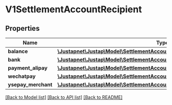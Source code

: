 # V1SettlementAccountRecipient

## Properties
Name | Type | Description | Notes
------------ | ------------- | ------------- | -------------
**balance** | [**\Justapnet\Justap\Model\SettlementAccountRecipientBalanceChannelRecipient**](SettlementAccountRecipientBalanceChannelRecipient.md) |  | [optional] 
**bank** | [**\Justapnet\Justap\Model\SettlementAccountRecipientBankChannelRecipient**](SettlementAccountRecipientBankChannelRecipient.md) |  | [optional] 
**payment_alipay** | [**\Justapnet\Justap\Model\SettlementAccountRecipientAlipayChannelRecipient**](SettlementAccountRecipientAlipayChannelRecipient.md) |  | [optional] 
**wechatpay** | [**\Justapnet\Justap\Model\SettlementAccountRecipientWechatpayChannelRecipient**](SettlementAccountRecipientWechatpayChannelRecipient.md) |  | [optional] 
**ysepay_merchant** | [**\Justapnet\Justap\Model\SettlementAccountRecipientYsepayMerchantRecipient**](SettlementAccountRecipientYsepayMerchantRecipient.md) |  | [optional] 

[[Back to Model list]](../README.md#documentation-for-models) [[Back to API list]](../README.md#documentation-for-api-endpoints) [[Back to README]](../README.md)


